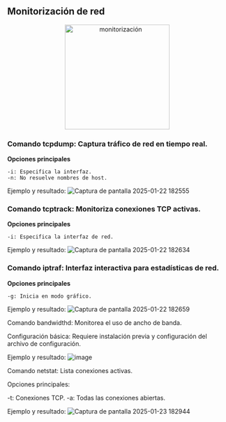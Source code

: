 ## Monitorización de red

<p align= center>
  <img src="https://github.com/user-attachments/assets/d04cf022-faab-4f9c-8a1a-0c8996b34b10" alt="monitorización", width=240 />
</p>

### Comando tcpdump: Captura tráfico de red en tiempo real.

**Opciones principales**
```
-i: Especifica la interfaz.
-n: No resuelve nombres de host.
```

Ejemplo y resultado:
![Captura de pantalla 2025-01-22 182555](https://github.com/user-attachments/assets/95dcedfb-d1c1-4f77-801c-b67dd7bc52c2)

### Comando tcptrack: Monitoriza conexiones TCP activas.

**Opciones principales**
```
-i: Especifica la interfaz de red.
```

Ejemplo y resultado:
![Captura de pantalla 2025-01-22 182634](https://github.com/user-attachments/assets/da432095-8922-4eec-9cea-e9ad343c2295)

### Comando iptraf:  Interfaz interactiva para estadísticas de red.

**Opciones principales**
```
-g: Inicia en modo gráfico.
```

Ejemplo y resultado:
![Captura de pantalla 2025-01-22 182659](https://github.com/user-attachments/assets/ecb55e25-5f22-4669-af1c-b4317ccd12e1)

Comando bandwidthd: Monitorea el uso de ancho de banda.

Configuración básica: Requiere instalación previa y configuración del archivo de configuración.

Ejemplo y resultado:
![image](https://github.com/user-attachments/assets/64f58108-f478-40b6-8a7b-24accfd3000e)

Comando netstat: Lista conexiones activas.

Opciones principales:

-t: Conexiones TCP.
-a: Todas las conexiones abiertas.

Ejemplo y resultado:
![Captura de pantalla 2025-01-23 182944](https://github.com/user-attachments/assets/16f04682-6535-41e1-92cc-be795eb73058)
